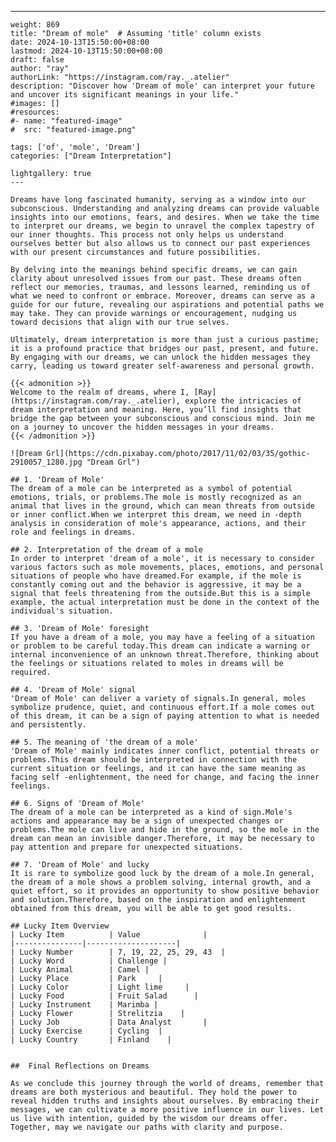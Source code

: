 ---
    weight: 869
    title: "Dream of mole"  # Assuming 'title' column exists
    date: 2024-10-13T15:50:00+08:00
    lastmod: 2024-10-13T15:50:00+08:00
    draft: false
    author: "ray"
    authorLink: "https://instagram.com/ray._.atelier"
    description: "Discover how 'Dream of mole' can interpret your future and uncover its significant meanings in your life."
    #images: []
    #resources:
    #- name: "featured-image"
    #  src: "featured-image.png"
    
    tags: ['of', 'mole', 'Dream']
    categories: ["Dream Interpretation"]
    
    lightgallery: true
    ---
    
    Dreams have long fascinated humanity, serving as a window into our subconscious. Understanding and analyzing dreams can provide valuable insights into our emotions, fears, and desires. When we take the time to interpret our dreams, we begin to unravel the complex tapestry of our inner thoughts. This process not only helps us understand ourselves better but also allows us to connect our past experiences with our present circumstances and future possibilities.
    
    By delving into the meanings behind specific dreams, we can gain clarity about unresolved issues from our past. These dreams often reflect our memories, traumas, and lessons learned, reminding us of what we need to confront or embrace. Moreover, dreams can serve as a guide for our future, revealing our aspirations and potential paths we may take. They can provide warnings or encouragement, nudging us toward decisions that align with our true selves.
    
    Ultimately, dream interpretation is more than just a curious pastime; it is a profound practice that bridges our past, present, and future. By engaging with our dreams, we can unlock the hidden messages they carry, leading us toward greater self-awareness and personal growth.
    
    {{< admonition >}}
    Welcome to the realm of dreams, where I, [Ray](https://instagram.com/ray._.atelier), explore the intricacies of dream interpretation and meaning. Here, you’ll find insights that bridge the gap between your subconscious and conscious mind. Join me on a journey to uncover the hidden messages in your dreams.
    {{< /admonition >}}
    
    ![Dream Grl](https://cdn.pixabay.com/photo/2017/11/02/03/35/gothic-2910057_1280.jpg "Dream Grl")
    
    ## 1. 'Dream of Mole'
    The dream of a mole can be interpreted as a symbol of potential emotions, trials, or problems.The mole is mostly recognized as an animal that lives in the ground, which can mean threats from outside or inner conflict.When we interpret this dream, we need in -depth analysis in consideration of mole's appearance, actions, and their role and feelings in dreams.
    
    ## 2. Interpretation of the dream of a mole
    In order to interpret 'dream of a mole', it is necessary to consider various factors such as mole movements, places, emotions, and personal situations of people who have dreamed.For example, if the mole is constantly coming out and the behavior is aggressive, it may be a signal that feels threatening from the outside.But this is a simple example, the actual interpretation must be done in the context of the individual's situation.
    
    ## 3. 'Dream of Mole' foresight
    If you have a dream of a mole, you may have a feeling of a situation or problem to be careful today.This dream can indicate a warning or internal inconvenience of an unknown threat.Therefore, thinking about the feelings or situations related to moles in dreams will be required.
    
    ## 4. 'Dream of Mole' signal
    'Dream of Mole' can deliver a variety of signals.In general, moles symbolize prudence, quiet, and continuous effort.If a mole comes out of this dream, it can be a sign of paying attention to what is needed and persistently.
    
    ## 5. The meaning of 'the dream of a mole'
    'Dream of Mole' mainly indicates inner conflict, potential threats or problems.This dream should be interpreted in connection with the current situation or feelings, and it can have the same meaning as facing self -enlightenment, the need for change, and facing the inner feelings.
    
    ## 6. Signs of 'Dream of Mole'
    The dream of a mole can be interpreted as a kind of sign.Mole's actions and appearance may be a sign of unexpected changes or problems.The mole can live and hide in the ground, so the mole in the dream can mean an invisible danger.Therefore, it may be necessary to pay attention and prepare for unexpected situations.
    
    ## 7. 'Dream of Mole' and lucky
    It is rare to symbolize good luck by the dream of a mole.In general, the dream of a mole shows a problem solving, internal growth, and a quiet effort, so it provides an opportunity to show positive behavior and solution.Therefore, based on the inspiration and enlightenment obtained from this dream, you will be able to get good results.
    
    ## Lucky Item Overview
    | Lucky Item          | Value              |
    |---------------|--------------------|
    | Lucky Number        | 7, 19, 22, 25, 29, 43  |
    | Lucky Word          | Challenge |
    | Lucky Animal        | Camel |
    | Lucky Place         | Park     |
    | Lucky Color         | Light lime     |
    | Lucky Food          | Fruit Salad      |
    | Lucky Instrument    | Marimba |
    | Lucky Flower        | Strelitzia    |
    | Lucky Job           | Data Analyst       |
    | Lucky Exercise      | Cycling  |
    | Lucky Country       | Finland    |
    
    
    ##  Final Reflections on Dreams
    
    As we conclude this journey through the world of dreams, remember that dreams are both mysterious and beautiful. They hold the power to reveal hidden truths and insights about ourselves. By embracing their messages, we can cultivate a more positive influence in our lives. Let us live with intention, guided by the wisdom our dreams offer. Together, may we navigate our paths with clarity and purpose.
    